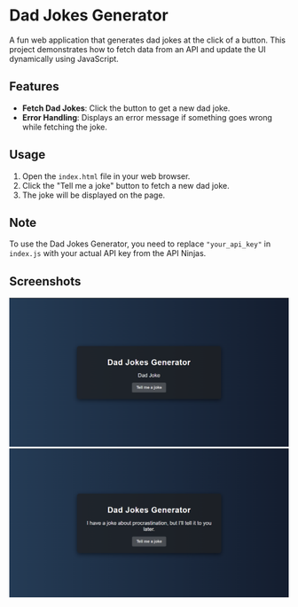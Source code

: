 # Dad Jokes Generator

A fun web application that generates dad jokes at the click of a button. This project demonstrates how to fetch data from an API and update the UI dynamically using JavaScript.

## Features

- **Fetch Dad Jokes**: Click the button to get a new dad joke.
- **Error Handling**: Displays an error message if something goes wrong while fetching the joke.

## Usage

1. Open the `index.html` file in your web browser.
2. Click the "Tell me a joke" button to fetch a new dad joke.
3. The joke will be displayed on the page.

## Note

To use the Dad Jokes Generator, you need to replace `"your_api_key"` in `index.js` with your actual API key from the API Ninjas.

## Screenshots

![Dad Jokes Generator Screenshot](screenshot1.png)
![Dad Jokes Generator Screenshot](screenshot2.png)
